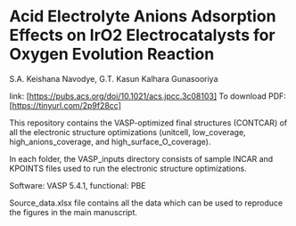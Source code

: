 # Acid Electrolyte Anions Adsorption Effects on IrO2 Electrocatalysts for Oxygen Evolution Reaction
S.A. Keishana Navodye, G.T. Kasun Kalhara Gunasooriya

link: [https://pubs.acs.org/doi/10.1021/acs.jpcc.3c08103]
To download PDF: [https://tinyurl.com/2p9f28cc] 

This repository contains the VASP-optimized final structures (CONTCAR) of all the electronic structure optimizations (unitcell, low_coverage,  high_anions_coverage, and high_surface_O_coverage).

In each folder, the VASP_inputs directory consists of sample INCAR and KPOINTS files used to run the electronic structure optimizations.

Software: VASP 5.4.1, functional: PBE

Source_data.xlsx file contains all the data which can be used to reproduce the figures in the main manuscript.
